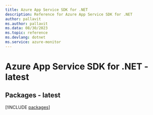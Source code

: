 ```yaml
---
title: Azure App Service SDK for .NET
description: Reference for Azure App Service SDK for .NET
author: pallavit
ms.author: pallavit
ms.data: 08/30/2023
ms.topic: reference
ms.devlang: dotnet
ms.service: azure-monitor
---
```

# Azure App Service SDK for .NET - latest
## Packages - latest
[!INCLUDE [packages](app-service-index.md)]